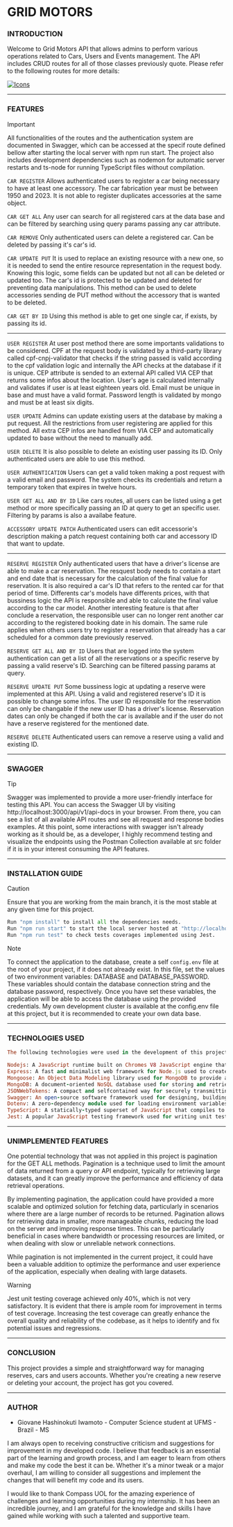 # GRID MOTORS

### **INTRODUCTION**

Welcome to Grid Motors API that allows admins to perform various operations related to Cars, Users and Events management. The API includes CRUD routes for all of those classes previously quote. Please refer to the following routes for more details:

[![Icons](https://skillicons.dev/icons?i=ts,nodejs,mongodb,fastapi,jest,postman&theme=dark)](https://skillicons.dev)

---

### **FEATURES**

> [!IMPORTANT]
> All functionalities of the routes and the authentication system are documented in Swagger, which can be accessed at the specif route defined bellow after starting the local server with npm run start. The project also includes development dependencies such as nodemon for automatic server restarts and ts-node for running TypeScript files without compilation.

`CAR REGISTER` Allows authenticated users to register a car being necessary to have at least one accessory. The car fabrication year must be between 1950 and 2023. It is not able to register duplicates accessories at the same object.

`CAR GET ALL` Any user can search for all registered cars at the data base and can be filtered by searching using query params passing any car attribute.

`CAR REMOVE` Only authenticated users can delete a registered car. Can be deleted by passing it's car's id.

`CAR UPDATE PUT` It is used to replace an existing resource with a new one, so it is needed to send the entire resource representation in the request body. Knowing this logic, some fields can be updated but not all can be deleted or updated too. The car's id is protected to be updated and deleted for preventing data manipulations. This method can be used to delete accessories sending de PUT method without the accessory that is wanted to be deleted.

`CAR GET BY ID` Using this method is able to get one single car, if exists, by passing its id.

---

`USER REGISTER` At user post method there are some importants validations to be considered. CPF at the request body is validated by a third-party library called cpf-cnpj-validator that checks if the string passed is valid according to the cpf validation logic and internally the API checks at the database if it is unique. CEP attribute is sended to an external API called VIA CEP that returns some infos about the location. User's age is calculated internally and validates if user is at least eighteen years old. Email must be unique in base and must have a valid format. Password length is validated by mongo and must be at least six digits.

`USER UPDATE` Admins can update existing users at the database by making a put request. All the restrictions from user registering are applied for this method. All extra CEP infos are handled from VIA CEP and automatically updated to base without the need to manually add.

`USER DELETE` It is also possible to delete an existing user passing its ID. Only authenticated users are able to use this method.

`USER AUTHENTICATION` Users can get a valid token making a post request with a valid email and password. The system checks its credentials and return a temporary token that expires in twelve hours.

`USER GET ALL AND BY ID` Like cars routes, all users can be listed using a get method or more specifically passing an ID at query to get an specific user. Filtering by params is also a availabe feature.

`ACCESSORY UPDATE PATCH` Authenticated users can edit accessorie's description making a patch request containing both car and accessory ID that want to update.

---

`RESERVE REGISTER` Only authenticated users that have a driver's license are able to make a car reservation. The resquest body needs to contain a start and end date that is necessary for the calculation of the final value for reservation. It is also required a car's ID that refers to the rented car for that period of time. Differents car's models have differents prices, with that bussiness logic the API is responsible and able to calculate the final value according to the car model. Another interesting feature is that after conclude a reservation, the responsible user can no longer rent another car according to the registered booking date in his domain. The same rule applies when others users try to register a reservation that already has a car scheduled for a common date previously reserved.

`RESERVE GET ALL AND BY ID` Users that are logged into the system authentication can get a list of all the reservations or a specific reserve by passing a valid reserve's ID. Searching can be filtered passing params at query.

`RESERVE UPDATE PUT` Some bussiness logic at updating a reserve were implemented at this API. Using a valid and registered reserve's ID it is possible to change some infos. The user ID responsible for the reservation can only be changable if the new user ID has a driver's license. Reservation dates can only be changed if both the car is available and if the user do not have a reserve registered for the mentioned date.

`RESERVE DELETE` Authenticated users can remove a reserve using a valid and existing ID.

---

### **SWAGGER**

> [!TIP]
> Swagger was implemented to provide a more user-friendly interface for testing this API. You can access the Swagger UI by visiting http://localhost:3000/api/v1/api-docs in your browser. From there, you can see a list of all available API routes and see all request and response bodies examples. At this point, some interactions with swagger isn't already working as it should be, as a developer, I highly recommend testing and visualize the endpoints using the Postman Collection available at src folder if it is in your interest consuming the API features.

---

### **INSTALLATION GUIDE**

> [!CAUTION]
> Ensure that you are working from the main branch, it is the most stable at any given time for this project.

```python
Run "npm install" to install all the dependencies needs.
Run "npm run start" to start the local server hosted at "http://localhost:3000" and the connection to the data base.
Run "npm run test" to check tests coverages implemented using Jest.
```

> [!NOTE]
> To connect the application to the database, create a self `config.env` file at the root of your project, if it does not already exist. In this file, set the values of two environment variables: DATABASE and DATABASE_PASSWORD. These variables should contain the database connection string and the database password, respectively. Once you have set these variables, the application will be able to access the database using the provided credentials. My own development cluster is available at the config.env file at this project, but it is recommended to create your own data base.

---

### **TECHNOLOGIES USED**

```ruby
The following technologies were used in the development of this project:

Nodejs: A JavaScript runtime built on Chromes V8 JavaScript engine that allows for server-side scripting.
Express: A fast and minimalist web framework for Node.js used to create server applications.
Mongoose: An Object Data Modeling library used for MongoDB to provide a schema-based solution to model application data.
MongoDB: A document-oriented NoSQL database used for storing and retrieving data.
JSONWebTokens: A compact and selfcontained way for securely transmitting information between parties as a JSON object.
Swagger: An open-source software framework used for designing, building, documenting, and consuming RESTful web services.
Dotenv: A zero-dependency module used for loading environment variables from a .env file into process.env.
TypeScript: A statically-typed superset of JavaScript that compiles to plain JavaScript.
Jest: A popular JavaScript testing framework used for writing unit tests, integration tests, and endtoend tests.
```

---

### **UNIMPLEMENTED FEATURES**

One potential technology that was not applied in this project is pagination for the GET ALL methods. Pagination is a technique used to limit the amount of data returned from a query or API endpoint, typically for retrieving large datasets, and it can greatly improve the performance and efficiency of data retrieval operations.

By implementing pagination, the application could have provided a more scalable and optimized solution for fetching data, particularly in scenarios where there are a large number of records to be returned. Pagination allows for retrieving data in smaller, more manageable chunks, reducing the load on the server and improving response times. This can be particularly beneficial in cases where bandwidth or processing resources are limited, or when dealing with slow or unreliable network connections.

While pagination is not implemented in the current project, it could have been a valuable addition to optimize the performance and user experience of the application, especially when dealing with large datasets.

> [!WARNING]
> Jest unit testing coverage achieved only 40%, which is not very satisfactory. It is evident that there is ample room for improvement in terms of test coverage. Increasing the test coverage can greatly enhance the overall quality and reliability of the codebase, as it helps to identify and fix potential issues and regressions.

---

### **CONCLUSION**

This project provides a simple and straightforward way for managing reserves, cars and users accounts. Whether you're creating a new reserve or deleting your account, the project has got you covered.

---

### **AUTHOR**

-   Giovane Hashinokuti Iwamoto - Computer Science student at UFMS - Brazil - MS

I am always open to receiving constructive criticism and suggestions for improvement in my developed code. I believe that feedback is an essential part of the learning and growth process, and I am eager to learn from others and make my code the best it can be. Whether it's a minor tweak or a major overhaul, I am willing to consider all suggestions and implement the changes that will benefit my code and its users.

I would like to thank Compass UOL for the amazing experience of challenges and learning opportunities during my internship. It has been an incredible journey, and I am grateful for the knowledge and skills I have gained while working with such a talented and supportive team.
